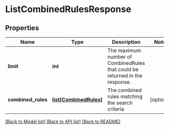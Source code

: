 # ListCombinedRulesResponse

## Properties
Name | Type | Description | Notes
------------ | ------------- | ------------- | -------------
**limit** | **int** | The maximum number of CombinedRules that could be returned in the response.  | 
**combined_rules** | [**list[CombinedRules]**](CombinedRules.md) | The combined rules matching the search criteria | [optional] 

[[Back to Model list]](../README.md#documentation-for-models) [[Back to API list]](../README.md#documentation-for-api-endpoints) [[Back to README]](../README.md)


